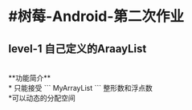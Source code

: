 #树莓-Android-第二次作业
=====================
level-1 自己定义的AraayList
-------------------------
<br>
**功能简介**<br>
* 只能接受
```
MyArrayList<E extends Number>
```
整形数和浮点数<br>
*可以动态的分配空间

